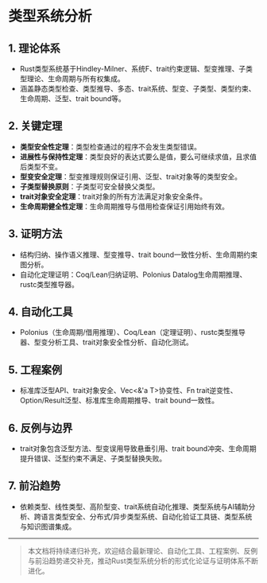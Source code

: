 # 类型系统分析

## 1. 理论体系

- Rust类型系统基于Hindley-Milner、系统F、trait约束逻辑、型变推理、子类型理论、生命周期与所有权集成。
- 涵盖静态类型检查、类型推导、多态、trait系统、型变、子类型、类型约束、生命周期、泛型、trait bound等。

## 2. 关键定理

- **类型安全性定理**：类型检查通过的程序不会发生类型错误。
- **进展性与保持性定理**：类型良好的表达式要么是值，要么可继续求值，且求值后类型不变。
- **型变安全定理**：型变推理规则保证引用、泛型、trait对象等的类型安全。
- **子类型替换原则**：子类型可安全替换父类型。
- **trait对象安全定理**：trait对象的所有方法满足对象安全条件。
- **生命周期健全性定理**：生命周期推导与借用检查保证引用始终有效。

## 3. 证明方法

- 结构归纳、操作语义推理、型变推导、trait bound一致性分析、生命周期约束图分析。
- 自动化定理证明：Coq/Lean归纳证明、Polonius Datalog生命周期推理、rustc类型推导器。

## 4. 自动化工具

- Polonius（生命周期/借用推理）、Coq/Lean（定理证明）、rustc类型推导器、型变分析工具、trait对象安全性分析、自动化测试。

## 5. 工程案例

- 标准库泛型API、trait对象安全、Vec<&'a T>协变性、Fn trait逆变性、Option/Result泛型、标准库生命周期推导、trait bound一致性。

## 6. 反例与边界

- trait对象包含泛型方法、型变误用导致悬垂引用、trait bound冲突、生命周期提升错误、泛型约束不满足、子类型替换失败。

## 7. 前沿趋势

- 依赖类型、线性类型、高阶型变、trait系统自动化推理、类型系统与AI辅助分析、跨语言类型安全、分布式/异步类型系统、自动化验证工具链、类型系统与知识图谱集成。

---

> 本文档将持续递归补充，欢迎结合最新理论、自动化工具、工程案例、反例与前沿趋势递交补充，推动Rust类型系统分析的形式化论证与证明体系不断进化。
